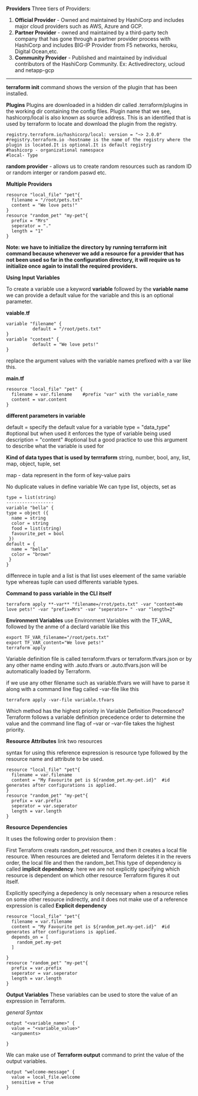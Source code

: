 **Providers**
Three tiers of Providers:
1. **Official Provider** - Owned and maintained by HashiCorp and includes major cloud providers such as AWS, Azure and GCP.
2. **Partner Provider** - owned and maintained by a third-party tech company that has gone through a partner provider process with HashiCorp and includes BIG-IP Provider from F5 networks, heroku, Digital Ocean,etc.
3. **Community Provider** - Published and maintained by individual contributors of the HashiCorp Community. Ex: Activedirectory, ucloud and netapp-gcp
---------------------------------------------------------------

**terraform init** command shows the version of the plugin that has been installed.

**Plugins**
Plugins are downloaded in a hidden dir called .terraform/plugins in the working dir containing the  config files.
Plugin name that we see, hashicorp/local is also known as source address.
This is an identified that is used by terraform to locate and download the plugin from the registry.
```
registry.terraform.io/hashicorp/local: version = "~> 2.0.0"
#registry.terraform.io -hostname is the name of the registry where the plugin is located.It is optional.It is default registry
#hashicorp - organizational namespace
#local- Type
```
**random provider** - allows us to create random resources such as random ID or random interger or random paswd etc.

**Multiple Providers**
```
resource "local_file" "pet"{
  filename = "/root/pets.txt"
  content = "We love pets!"
}
resource "random_pet" "my-pet"{
  prefix = "Mrs"
  seperator = "."
  length = "1"
}
```

**Note: we have to initialize the directory by running terraform init command because whenever we add a resource for a provider that has not been used so far in the configuration directory, it will require us to initialize once again to install the required providers.**


**Using Input Variables**

To create a variable use a keyword **variable** followed by the **variable name**
we can provide a default value for the variable and this is an optional parameter.

**vaiable.tf**
```
variable "filename" {
          default = "/root/pets.txt"
}
variable "context" {
          default = "We love pets!"
}
```
replace the argument values with the variable names prefixed with a var like this.

**main.tf**
```
resource "local_file" "pet" {
  filename = var.filename    #prefix "var" with the variable_name
  content = var.content
}
```

**different parameters in variable**

default = specify the default value for a variable
type = "data_type"  #optional but when used it enforces the type of variable being used
description = "content"  #optional but  a good practice to use this argument to describe what the variable is used for

**Kind of data types that is used by terrraform**
string, number, bool, any, list, map, object, tuple, set

map - data represent in the form of key-value pairs

No duplicate values in define variable
We can  type list, objects, set as

```
type = list(string)
------------------
variable "bella" {
type = object ({
  name = string
  color = string
  food = list(string)
  favourite_pet = bool
 })
default = {
  name = "bella"
  color = "brown"
 }
}
```

diffenrece in tuple and a list is that list uses eleement of the same variable type whereas tuple can used differents variable types.

**Command to pass variable in the CLI itself**
```
terraform apply **-var** "filename=/rrot/pets.txt" -var "content=We love pets!" -var "prefix=Mrs" -var "seperator= " -var "length=2"
```

**Environment Variables**
use Environment Variables with the TF_VAR_ followed by the anme of a declard variable like this
```
export TF_VAR_filename="/root/pets.txt"
export TF_VAR_content="We love pets!"
terraform apply
```

Variable definition file is called terraform.tfvars or terraform.tfvars.json or by any other name ending with .auto.tfvars or .auto.tfvars.json will be automatically loaded by Terraform.

if we use any other filename such as variable.tfvars we wiill have to parse it along with a command line flag called -var-file like this
```
terraform apply -var-file variable.tfvars
```
Which method has the highest priority in Variable Definition Precedence?
Terraform follows a variable definition precedence order to determine the value and
the command line flag of –var or –var-file takes the highest priority.

**Resource Attributes**
link two resources

syntax for using this reference expression is resource type followed by the resource name and attribute to be used.

```
resource "local_file" "pet"{
  filename = var.filename
  content = "My Favourite pet is ${random_pet.my-pet.id}"  #id generates after configurations is applied.
}
resource "random_pet" "my-pet"{
  prefix = var.prefix
  seperator = var.seperator
  length = var.length
}
```

**Resource Dependencies**

It uses the following order to provision them :

First Terraform creats random_pet resource, and then it creates a local file resource.
When resources are deleted and Terraform deletes it in the revers order, the local file and then the random_bet.This type of dependency is called **implicit dependency**.
here we are not explicitly specifying which resource is dependent on which other resource Terraform figures it out itself.

Explicitly specifying a depedency is only necessary when a resource relies on some other resource indirectly, and it does not make use of a reference expression is called **Explicit dependency**


```
resource "local_file" "pet"{
  filename = var.filename
  content = "My Favourite pet is ${random_pet.my-pet.id}"  #id generates after configurations is applied.
  depends_on = [
    random_pet.my-pet
  ]

}
resource "random_pet" "my-pet"{
  prefix = var.prefix
  seperator = var.seperator
  length = var.length
}
```
**Output Variables**
These variables can be used to store the value of an expression in Terraform.

*general Syntax*

```
output "<variable_name>" { 
  value = "<variable_value>"
  <arguments>

}
```
We can make use of **Terraform output** command to print the value of the output variables.

```
output "welcome-message" {
  value = local_file.welcome
  sensitive = true
}
```


